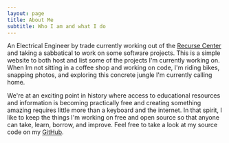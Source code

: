 ```yaml
---
layout: page
title: About Me
subtitle: Who I am and what I do
---
```

An Electrical Engineer by trade currently working out of the [Recurse Center][recurse] and taking a sabbatical to work on some software projects. This is a simple website to both host and list some of the projects I'm currently working on. When Im not sitting in a coffee shop and working on code, I'm riding bikes, snapping photos, and exploring this concrete jungle I'm currently calling home.

We're at an exciting point in history where access to educational resources and information is becoming practically free and creating something amazing requires little more than a keyboard and the internet. In that spirit, I like to keep the things I'm working on free and open source so that anyone can take, learn, borrow, and improve. Feel free to take a look at my source code on my [GitHub](https://github.com/zebesta).

[recurse]: https://www.recurse.com/
